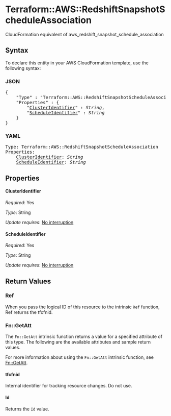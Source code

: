 # Terraform::AWS::RedshiftSnapshotScheduleAssociation

CloudFormation equivalent of aws_redshift_snapshot_schedule_association

## Syntax

To declare this entity in your AWS CloudFormation template, use the following syntax:

### JSON

<pre>
{
    "Type" : "Terraform::AWS::RedshiftSnapshotScheduleAssociation",
    "Properties" : {
        "<a href="#clusteridentifier" title="ClusterIdentifier">ClusterIdentifier</a>" : <i>String</i>,
        "<a href="#scheduleidentifier" title="ScheduleIdentifier">ScheduleIdentifier</a>" : <i>String</i>
    }
}
</pre>

### YAML

<pre>
Type: Terraform::AWS::RedshiftSnapshotScheduleAssociation
Properties:
    <a href="#clusteridentifier" title="ClusterIdentifier">ClusterIdentifier</a>: <i>String</i>
    <a href="#scheduleidentifier" title="ScheduleIdentifier">ScheduleIdentifier</a>: <i>String</i>
</pre>

## Properties

#### ClusterIdentifier

_Required_: Yes

_Type_: String

_Update requires_: [No interruption](https://docs.aws.amazon.com/AWSCloudFormation/latest/UserGuide/using-cfn-updating-stacks-update-behaviors.html#update-no-interrupt)

#### ScheduleIdentifier

_Required_: Yes

_Type_: String

_Update requires_: [No interruption](https://docs.aws.amazon.com/AWSCloudFormation/latest/UserGuide/using-cfn-updating-stacks-update-behaviors.html#update-no-interrupt)

## Return Values

### Ref

When you pass the logical ID of this resource to the intrinsic `Ref` function, Ref returns the tfcfnid.

### Fn::GetAtt

The `Fn::GetAtt` intrinsic function returns a value for a specified attribute of this type. The following are the available attributes and sample return values.

For more information about using the `Fn::GetAtt` intrinsic function, see [Fn::GetAtt](https://docs.aws.amazon.com/AWSCloudFormation/latest/UserGuide/intrinsic-function-reference-getatt.html).

#### tfcfnid

Internal identifier for tracking resource changes. Do not use.

#### Id

Returns the <code>Id</code> value.

